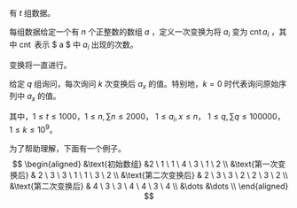 有 $t$ 组数据。

每组数据给定一个有 $n$ 个正整数的数组 $a$ ，定义一次变换为将 $a_i$ 变为 $\operatorname{cnt}{a_i}$ ，其中 $\operatorname{cnt}$ 表示 $ a $ 中 $a_i$ 出现的次数。

变换将一直进行。

给定 $q$ 组询问，每次询问 $k$ 次变换后 $a_x$ 的值。特别地，$k = 0$ 时代表询问原始序列中 $a_x$ 的值。

其中，$1 \leq t \leq 1000$，$1 \leq n,\sum n \leq 2000$， $1 \leq a_i, x \leq n$， $1 \leq q,\sum q \leq 100000$，$1 \leq k \leq 10^9$。

为了帮助理解，下面有一个例子。
$$
\begin{aligned}
	&\text{初始数组} &2 \ 1 \ 1 \ 4 \ 3 \ 1 \ 2 \\
	&\text{第一次变换后} & 2 \ 3 \ 3 \ 1 \ 1 \ 3 \ 2 \\
	&\text{第二次变换后} & 2 \ 3 \ 3 \ 2 \ 2 \ 3 \ 2 \\
	&\text{第二次变换后} & 4 \ 3 \ 3 \ 4 \ 4 \ 3 \ 4 \\
	&\dots &\dots \\
\end{aligned}
$$
